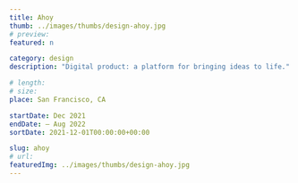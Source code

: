 ```yaml
---
title: Ahoy
thumb: ../images/thumbs/design-ahoy.jpg
# preview:
featured: n

category: design
description: "Digital product: a platform for bringing ideas to life."

# length:
# size:
place: San Francisco, CA

startDate: Dec 2021
endDate: – Aug 2022
sortDate: 2021-12-01T00:00:00+00:00

slug: ahoy
# url:
featuredImg: ../images/thumbs/design-ahoy.jpg
---
```

